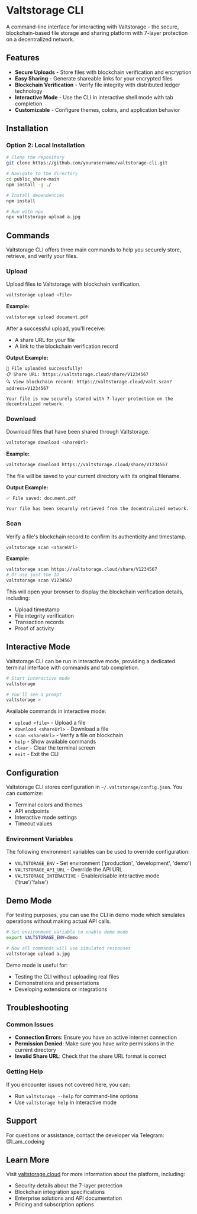 # Valtstorage CLI

A command-line interface for interacting with Valtstorage - the secure, blockchain-based file storage and sharing platform with 7-layer protection on a decentralized network.

## Features

- **Secure Uploads** - Store files with blockchain verification and encryption
- **Easy Sharing** - Generate shareable links for your encrypted files
- **Blockchain Verification** - Verify file integrity with distributed ledger technology
- **Interactive Mode** - Use the CLI in interactive shell mode with tab completion
- **Customizable** - Configure themes, colors, and application behavior

## Installation





### Option 2: Local Installation

```bash
# Clone the repository
git clone https://github.com/yourusername/valtstorage-cli.git

# Navigate to the directory
cd public_share-main
npm install -g ./

# Install dependencies
npm install

# Run with npx
npx valtstorage upload a.jpg
```



## Commands

Valtstorage CLI offers three main commands to help you securely store, retrieve, and verify your files.

### Upload

Upload files to Valtstorage with blockchain verification.

```bash
valtstorage upload <file>
```

**Example:**

```bash
valtstorage upload document.pdf
```

After a successful upload, you'll receive:
- A share URL for your file
- A link to the blockchain verification record

**Output Example:**
```
🔐 File uploaded successfully!
📋 Share URL: https://valtstorage.cloud/share/V1234567
🔍 View blockchain record: https://valtstorage.cloud/valt.scan?address=V1234567

Your file is now securely stored with 7-layer protection on the decentralized network.
```

### Download

Download files that have been shared through Valtstorage.

```bash
valtstorage download <shareUrl>
```

**Example:**

```bash
valtstorage download https://valtstorage.cloud/share/V1234567
```

The file will be saved to your current directory with its original filename.

**Output Example:**
```
✅ File saved: document.pdf

Your file has been securely retrieved from the decentralized network.
```

### Scan

Verify a file's blockchain record to confirm its authenticity and timestamp.

```bash
valtstorage scan <shareUrl>
```

**Example:**

```bash
valtstorage scan https://valtstorage.cloud/share/V1234567
# Or use just the ID
valtstorage scan V1234567
```

This will open your browser to display the blockchain verification details, including:
- Upload timestamp
- File integrity verification
- Transaction records
- Proof of activity

## Interactive Mode

Valtstorage CLI can be run in interactive mode, providing a dedicated terminal interface with commands and tab completion.

```bash
# Start interactive mode
valtstorage

# You'll see a prompt
valtstorage > 
```

Available commands in interactive mode:
- `upload <file>` - Upload a file
- `download <shareUrl>` - Download a file
- `scan <shareUrl>` - Verify a file on blockchain
- `help` - Show available commands
- `clear` - Clear the terminal screen
- `exit` - Exit the CLI

## Configuration

Valtstorage CLI stores configuration in `~/.valtstorage/config.json`. You can customize:

- Terminal colors and themes
- API endpoints
- Interactive mode settings
- Timeout values

### Environment Variables

The following environment variables can be used to override configuration:

- `VALTSTORAGE_ENV` - Set environment ('production', 'development', 'demo')
- `VALTSTORAGE_API_URL` - Override the API URL
- `VALTSTORAGE_INTERACTIVE` - Enable/disable interactive mode ('true'/'false')

## Demo Mode

For testing purposes, you can use the CLI in demo mode which simulates operations without making actual API calls.

```bash
# Set environment variable to enable demo mode
export VALTSTORAGE_ENV=demo

# Now all commands will use simulated responses
valtstorage upload a.jpg
```

Demo mode is useful for:
- Testing the CLI without uploading real files
- Demonstrations and presentations
- Developing extensions or integrations

## Troubleshooting

### Common Issues

- **Connection Errors**: Ensure you have an active internet connection
- **Permission Denied**: Make sure you have write permissions in the current directory
- **Invalid Share URL**: Check that the share URL format is correct

### Getting Help

If you encounter issues not covered here, you can:
- Run `valtstorage --help` for command-line options
- Use `valtstorage help` in interactive mode

## Support

For questions or assistance, contact the developer via Telegram: @I_am_codeing

## Learn More

Visit [valtstorage.cloud](https://valtstorage.cloud) for more information about the platform, including:
- Security details about the 7-layer protection
- Blockchain integration specifications
- Enterprise solutions and API documentation
- Pricing and subscription options
